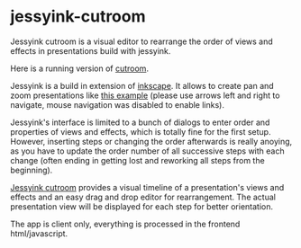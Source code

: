 # jessyink-cutroom
Jessyink cutroom is a visual editor to rearrange the order of views and effects in presentations build with jessyink.

Here is a running version of [cutroom](https://tshoppa.github.io/jessyink-cutroom/).

Jessyink is a build in extension of [inkscape](https://inkscape.org). It allows to create pan and zoom presentations like [this example](https://./files/JessyInkDemo.svg) (please use arrows left and right to navigate, mouse navigation was disabled to enable links).

Jessyink's interface is limited to a bunch of dialogs to enter order and properties of views and effects, which is totally fine for the first setup. However, inserting steps or changing the order afterwards is really anoying, as you have to update the order number of all successive steps with each change (often ending in getting lost and reworking all steps from the beginning).

[Jessyink cutroom](https://tshoppa.github.io/jessyink-cutroom/) provides a visual timeline of a presentation's views and effects and an easy drag and drop editor for rearrangement. The actual presentation view will be displayed for each step for better orientation. 

The app is client only, everything is processed in the frontend html/javascript.
